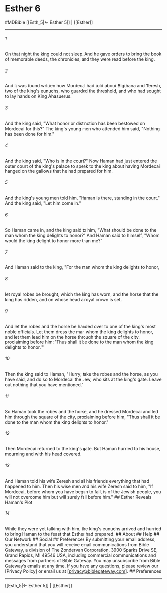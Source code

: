 # Esther 6
#MDBible
[[Esth_5|← Esther 5]] | [[Esther]]

***


###### 1 
On that night the king could not sleep. And he gave orders to bring the book of memorable deeds, the chronicles, and they were read before the king. 

###### 2 
And it was found written how Mordecai had told about Bigthana and Teresh, two of the king's eunuchs, who guarded the threshold, and who had sought to lay hands on King Ahasuerus. 

###### 3 
And the king said, "What honor or distinction has been bestowed on Mordecai for this?" The king's young men who attended him said, "Nothing has been done for him." 

###### 4 
And the king said, "Who is in the court?" Now Haman had just entered the outer court of the king's palace to speak to the king about having Mordecai hanged on the gallows that he had prepared for him. 

###### 5 
And the king's young men told him, "Haman is there, standing in the court." And the king said, "Let him come in." 

###### 6 
So Haman came in, and the king said to him, "What should be done to the man whom the king delights to honor?" And Haman said to himself, "Whom would the king delight to honor more than me?" 

###### 7 
And Haman said to the king, "For the man whom the king delights to honor, 

###### 8 
let royal robes be brought, which the king has worn, and the horse that the king has ridden, and on whose head a royal crown is set. 

###### 9 
And let the robes and the horse be handed over to one of the king's most noble officials. Let them dress the man whom the king delights to honor, and let them lead him on the horse through the square of the city, proclaiming before him: 'Thus shall it be done to the man whom the king delights to honor.'" 

###### 10 
Then the king said to Haman, "Hurry; take the robes and the horse, as you have said, and do so to Mordecai the Jew, who sits at the king's gate. Leave out nothing that you have mentioned." 

###### 11 
So Haman took the robes and the horse, and he dressed Mordecai and led him through the square of the city, proclaiming before him, "Thus shall it be done to the man whom the king delights to honor." 

###### 12 
Then Mordecai returned to the king's gate. But Haman hurried to his house, mourning and with his head covered. 

###### 13 
And Haman told his wife Zeresh and all his friends everything that had happened to him. Then his wise men and his wife Zeresh said to him, "If Mordecai, before whom you have begun to fall, is of the Jewish people, you will not overcome him but will surely fall before him." ## Esther Reveals Haman's Plot 

###### 14 
While they were yet talking with him, the king's eunuchs arrived and hurried to bring Haman to the feast that Esther had prepared. ## About ## Help ## Our Network ## Social ## Preferences By submitting your email address, you understand that you will receive email communications from Bible Gateway, a division of The Zondervan Corporation, 3900 Sparks Drive SE, Grand Rapids, MI 49546 USA, including commercial communications and messages from partners of Bible Gateway. You may unsubscribe from Bible Gateway&rsquo;s emails at any time. If you have any questions, please review our [Privacy Policy] or email us at [privacy@biblegateway.com]. ## Preferences

***

[[Esth_5|← Esther 5]] | [[Esther]]
